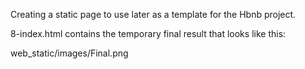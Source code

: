 Creating a static page to use later as a template for the Hbnb project.

8-index.html contains the temporary final result that looks like this:

web_static/images/Final.png
